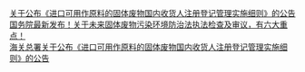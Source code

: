   
[关于公布《进口可用作原料的固体废物国内收货人注册登记管理实施细则》的公告](http://www.dianyue.me/archives/040/dcknnhfxrzc9tvcz/)  
[国务院最新发布！关于未来固体废物污染环境防治法执法检查及审议，有六大重点！](http://www.dianyue.me/archives/169/20z8aqvlhjt8o97h/)  
[海关总署关于公布《进口可用作原料的固体废物国内收货人注册登记管理实施细则》的公告](http://www.dianyue.me/archives/154/p512yg4yyf9hb2tf/)